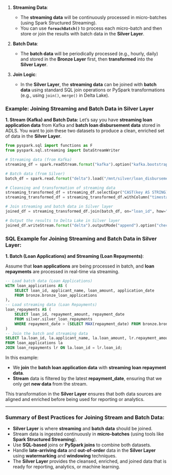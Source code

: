 1. **Streaming Data**:

   * The **streaming data** will be continuously processed in micro-batches (using Spark Structured Streaming).
   * You can use **`foreachBatch()`** to process each micro-batch and then store or join the results with batch data in the **Silver Layer**.

2. **Batch Data**:

   * The **batch data** will be periodically processed (e.g., hourly, daily) and stored in the **Bronze Layer** first, then **transformed** into the **Silver Layer**.

3. **Join Logic**:

   * In the **Silver Layer**, the **streaming data** can be joined with **batch data** using standard SQL join operations or PySpark transformations (e.g., using `join()`, `merge()` in Delta Lake).

### Example: Joining Streaming and Batch Data in Silver Layer

**1. Stream (Kafka) and Batch Data:**
Let’s say you have **streaming loan application data** from Kafka and **batch loan disbursement data** stored in ADLS. You want to join these two datasets to produce a clean, enriched set of data in the **Silver Layer**.

```python
from pyspark.sql import functions as F
from pyspark.sql.streaming import DataStreamWriter

# Streaming data (from Kafka)
streaming_df = spark.readStream.format("kafka").option("kafka.bootstrap.servers", "<kafka_broker>").option("subscribe", "<topic>").load()

# Batch data (from Silver)
batch_df = spark.read.format("delta").load("/mnt/silver/loan_disbursements")

# Cleansing and transformation of streaming data
streaming_transformed_df = streaming_df.selectExpr("CAST(key AS STRING) as loan_id", "CAST(value AS STRING) as loan_details")
streaming_transformed_df = streaming_transformed_df.withColumn("timestamp", F.current_timestamp())

# Join streaming and batch data in Silver layer
joined_df = streaming_transformed_df.join(batch_df, on="loan_id", how="inner")

# Output the results to Delta Lake in Silver layer
joined_df.writeStream.format("delta").outputMode("append").option("checkpointLocation", "/mnt/silver/checkpoints/loan_application_disbursement").start("/mnt/silver/loan_application_disbursement")
```

### SQL Example for Joining Streaming and Batch Data in Silver Layer:

**1. Batch (Loan Applications) and Streaming (Loan Repayments)**:

Assume that **loan applications** are being processed in batch, and **loan repayments** are processed in real-time via streaming.

```sql
-- Load batch data (Loan Applications)
WITH loan_applications AS (
    SELECT loan_id, applicant_name, loan_amount, application_date
    FROM bronze.bronze_loan_applications
),
-- Load streaming data (Loan Repayments)
loan_repayments AS (
    SELECT loan_id, repayment_amount, repayment_date
    FROM silver.silver_loan_repayments
    WHERE repayment_date > (SELECT MAX(repayment_date) FROM bronze.bronze_loan_repayments)
)
-- Join the batch and streaming data
SELECT la.loan_id, la.applicant_name, la.loan_amount, lr.repayment_amount, lr.repayment_date
FROM loan_applications la
JOIN loan_repayments lr ON la.loan_id = lr.loan_id;
```

In this example:

* We **join** the **batch loan application data** with **streaming loan repayment data**.
* **Stream** data is filtered by the latest **repayment\_date**, ensuring that we only get **new data** from the stream.

This transformation in the **Silver Layer** ensures that both data sources are aligned and enriched before being used for reporting or analytics.

---

### **Summary of Best Practices for Joining Stream and Batch Data:**

* **Silver Layer** is where **streaming** and **batch data** should be joined.
* Stream data is ingested continuously in **micro-batches** (using tools like **Spark Structured Streaming**).
* Use **SQL-based** joins or **PySpark joins** to combine both datasets.
* Handle **late-arriving data** and **out-of-order** data in the **Silver Layer** using **watermarking** and **windowing** techniques.
* The **Silver Layer** provides the cleansed, enriched, and joined data that is ready for reporting, analytics, or machine learning.


